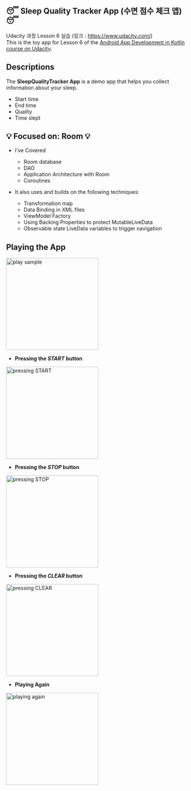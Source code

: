 ## :sleeping: Sleep Quality Tracker App (수면 점수 체크 앱) :sleeping:
Udacity 과정 Lesson 6 실습 (링크 : https://www.udacity.com/) <br>
This is the toy app for Lesson 6 of the [Android App Development in Kotlin course on Udacity](https://www.udacity.com/course/???).

## Descriptions
The **SleepQualityTracker App** is a demo app that helps you collect information about your sleep. 
* Start time
* End time
* Quality
* Time slept

## :bulb: Focused on: Room :bulb:
* I've Covered
  * Room database
  * DAO
  * Application Architecture with Room
  * Coroutines

* It also uses and builds on the following techniques:
  * Transformation map
  * Data Binding in XML files
  * ViewModel Factory
  * Using Backing Properties to protect MutableLiveData
  * Observable state LiveData variables to trigger navigation

## Playing the App
<img width="250" alt = "play sample" src = "https://user-images.githubusercontent.com/49539592/93019464-2511f700-f612-11ea-8a1f-72cadcfa564a.gif">
<br/>

* **Pressing the <i>START</i> button**
<img width="250" alt = "pressing START" src = "https://user-images.githubusercontent.com/49539592/93019593-f6e0e700-f612-11ea-939d-30b300619fb8.gif">
<br/>

* **Pressing the <i>STOP</i> button**
<img width="250" alt = "pressing STOP" src = "https://user-images.githubusercontent.com/49539592/93019666-6d7de480-f613-11ea-8269-4a14152bbd73.gif">
<br/>

* **Pressing the <i>CLEAR</i> button**
<img width="250" alt = "pressing CLEAR" src = "https://user-images.githubusercontent.com/49539592/93019876-c0a46700-f614-11ea-947c-c83c932b9939.gif">
<br/>

* **Playing Again**
<img width="250" alt = "playing again" src = "https://user-images.githubusercontent.com/49539592/93019809-47a50f80-f614-11ea-81e6-6ea891e6b570.gif">
<br/>
